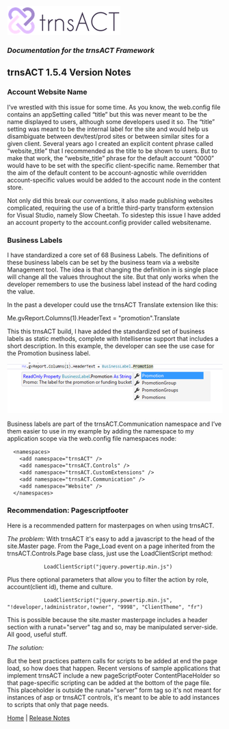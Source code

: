 ![Logo](../img/logo_default.png)  

### *Documentation for the trnsACT Framework*

## trnsACT 1.5.4 Version Notes

### Account Website Name

I’ve wrestled with this issue for some time. As you know, the web.config file contains an appSetting called “title” but this was never meant to be the name displayed to users, although some developers used it so. The “title” setting was meant to be the internal label for the site and would help us disambiguate between dev/test/prod sites or between similar sites for a given client. Several years ago I created an explicit content phrase called “website_title” that I recommended as the title to be shown to users. But to make that work, the “website_title” phrase for the default account “0000” would have to be set with the specific client-specific name. Remember that the aim of the default content to be account-agnostic while overridden account-specific values would be added to the account node in the content store.

Not only did this break our conventions, it also made publishing websites complicated, requiring the use of a brittle third-party transform extension for Visual Studio, namely Slow Cheetah. To sidestep this issue I have added an account property to the account.config provider called websitename. 

### Business Labels

I have standardized a core set of 68 Business Labels. The definitions of these business labels can be set by the business team via a website Management tool. The idea is that changing the definition in is single place will change all the values throughout the site. But that only works when the developer remembers to use the business label instead of the hard coding the value.

In the past a developer could use the trnsACT Translate extension like this: 

Me.gvReport.Columns(1).HeaderText = "promotion".Translate

This this trnsACT build, I have added the standardized set of business labels as static methods, complete with Intellisense support that includes a short description. In this example, the developer can see the use case for the Promotion business label. 

 ![BusinessLabels](../img/businesslabels.png)

Business labels are part of the trnsACT.Communication namespace and I’ve them easier to use in my example by adding the namespace to my application scope via the web.config file namespaces node:

      <namespaces>
        <add namespace="trnsACT" />
        <add namespace="trnsACT.Controls" />
        <add namespace="trnsACT.CustomExtensions" />
        <add namespace="trnsACT.Communication" />       
        <add namespace="Website" />
      </namespaces>

### Recommendation: Pagescriptfooter
Here is a recommended pattern for masterpages on when using trnsACT.

*The problem:* 
With trnsACT it's easy to add a javascript to the head of the site.Master page. From the Page_Load event on a page inherited from the trnsACT.Controls.Page base class, just use the LoadClientScript method: 

                LoadClientScript("jquery.powertip.min.js")

Plus there optional parameters that allow you to filter the action by role, account(client id), theme and culture.

                LoadClientScript("jquery.powertip.min.js", "!developer,!administrator,!owner", "9998", "ClientTheme", "fr")

This is possible because the site.master masterpage includes a header section with a runat="server" tag and so, may be manipulated server-side. All good, useful stuff.

*The solution:*

But the best practices pattern calls for scripts to be added at end the page load, so how does that happen. Recent versions of sample applications that implement trnsACT include a new pageScriptFooter ContentPlaceHolder so that page-specific scripting can be added at the bottom of the page file. This placeholder is outside the runat="server" form tag so it's not meant for instances of asp or trnsACT controls, it's meant to be able to add instances to scripts that only that page needs. 


[Home](../README.md) | [Release Notes](releasenotes.md)